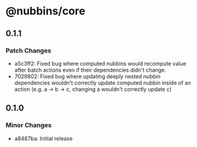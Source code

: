 # @nubbins/core

## 0.1.1

### Patch Changes

- a5c3ff2: Fixed bug where computed nubbins would recompute value after batch actions even if their dependencies didn't change.
- 7029802: Fixed bug where updating deeply nested nubbin dependencies wouldn't correctly update computed nubbin inside of an action (e.g. a -> b -> c, changing a wouldn't correctly update c)

## 0.1.0

### Minor Changes

- a8487ba: Initial release
